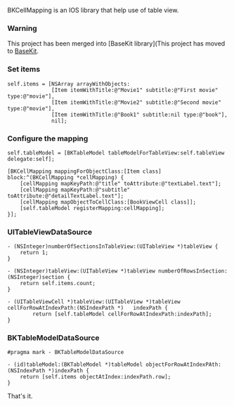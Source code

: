 BKCellMapping is an IOS library that help use of table view.


### Warning

This project has been merged into [BaseKit library](This project has moved to [BaseKit](https://github.com/brunow/BaseKit/tree/master/Examples/CellMappingExample).

### Set items

    self.items = [NSArray arrayWithObjects:
                  [Item itemWithTitle:@"Movie1" subtitle:@"First movie" type:@"movie"],
                  [Item itemWithTitle:@"Movie2" subtitle:@"Second movie" type:@"movie"],
                  [Item itemWithTitle:@"Book1" subtitle:nil type:@"book"],
                  nil];

### Configure the mapping

    self.tableModel = [BKTableModel tableModelForTableView:self.tableView delegate:self];

    [BKCellMapping mappingForObjectClass:[Item class] block:^(BKCellMapping *cellMapping) {
	    [cellMapping mapKeyPath:@"title" toAttribute:@"textLabel.text"];
	    [cellMapping mapKeyPath:@"subtitle" toAttribute:@"detailTextLabel.text"];
	    [cellMapping mapObjectToCellClass:[BookViewCell class]];
	    [self.tableModel registerMapping:cellMapping];
    }];

### UITableViewDataSource

    - (NSInteger)numberOfSectionsInTableView:(UITableView *)tableView {
        return 1;
    }

    - (NSInteger)tableView:(UITableView *)tableView numberOfRowsInSection:(NSInteger)section {
        return self.items.count;
	}

	- (UITableViewCell *)tableView:(UITableView *)tableView cellForRowAtIndexPath:(NSIndexPath *)	indexPath {
    		return [self.tableModel cellForRowAtIndexPath:indexPath];
	}

### BKTableModelDataSource

	#pragma mark - BKTableModelDataSource

	- (id)tableModel:(BKTableModel *)tableModel objectForRowAtIndexPAth:(NSIndexPath *)indexPath {
    	return [self.items objectAtIndex:indexPath.row];
	}

That's it.
